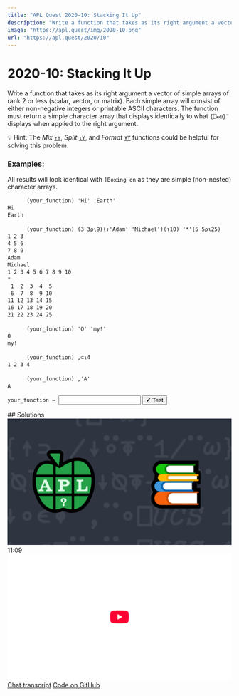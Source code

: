 ```yaml
---
title: "APL Quest 2020-10: Stacking It Up"
description: "Write a function that takes as its right argument a vector of simple arrays of rank 2 or less (scalar, vector, or matrix) and returns a simple character array that displays identically to what `{⎕←⍵}¨` displays when applied to the right argument."
image: "https://apl.quest/img/2020-10.png"
url: "https://apl.quest/2020/10"
---
```


# <span class=s>2020-</span>10: Stacking It Up
<!-- Write a function that takes as its right argument a vector of simple arrays of rank 2 or less (scalar, vector, or matrix) and returns a simple character array that displays identically to what `{⎕←⍵}¨` displays when applied to the right argument. -->
Write a function that takes as its right argument a vector of simple arrays of rank 2 or less (scalar, vector, or matrix). Each simple array will consist of either non-negative integers or printable ASCII characters. The function must return a simple character array that displays identically to what `{⎕←⍵}¨` displays when applied to the right argument.

💡 Hint: The *Mix* [`↑Y`](https://help.dyalog.com/latest/#Language/Primitive%20Functions/Mix.htm), *Split* [`↓Y`](https://help.dyalog.com/latest/#Language/Primitive%20Functions/Split.htm), and *Format* [`⍕Y`](https://help.dyalog.com/latest/#Language/Primitive%20Functions/Format%20Monadic.htm) functions could be helpful for solving this problem.

### Examples:
All results will look identical with `]Boxing on` as they are simple (non-nested) character arrays.

```APL
      (your_function) 'Hi' 'Earth'
Hi   
Earth

      (your_function) (3 3⍴⍳9)(↑'Adam' 'Michael')(⍳10) '*'(5 5⍴⍳25)
1 2 3               
4 5 6               
7 8 9               
Adam                
Michael             
1 2 3 4 5 6 7 8 9 10
*                   
 1  2  3  4  5      
 6  7  8  9 10      
11 12 13 14 15      
16 17 18 19 20      
21 22 23 24 25

      (your_function) 'O' 'my!'
O  
my!

      (your_function) ,⊂⍳4
1 2 3 4

      (your_function) ,'A'
A
```
<div class="pdiv">
  <code onclick="p_Input.focus()">your_function ← </code><input id="p_Input" autocomplete="off" spellcheck="false" oninput="this.parentElement.querySelector`button`.disabled=false;localStorage.setItem(window.location.pathname,this.value)" onkeypress="subm(event)">
  <button onclick="alert$.next`Testing…`;submitSolution`p`" class="md-button md-button--primary">&#x2714; Test</button>
</div>
<p id="p_Output"></p>
## Solutions
<div onclick="play(this)" title="Video on YouTube" class="yt">
<img class="md-header--shadow" alt="Video Thumbnail" src="../../img/2020-10.png">
<time>11:09</time>
<img alt="YouTube" src="../../img/yt-big.png">
</div>
<a href="https://chat.stackexchange.com/transcript/52405?m=64172099#64172099" target="_blank" class="md-button md-button--primary">Chat transcript</a>
<a href="https://github.com/abrudz/apl_quest/tree/main/2020/10.apl" target="_blank" class="md-button md-button--primary right">Code on GitHub</a>

<script>
    testCases={"a":["'Hi' 'Earth'","0 'my!'","'O' 'my!'","'a'(⍪42)","(3 2⍴⍳6)(↑'Ad' 'Mich')(⍳4)'*'(2 3⍴⍳6)","⎕A[4?10](⍉5 2⍴2*⍳10)'a'"],"b":["'a'0",",⊂'abcd'",",⊂,42",",⊂'abc'",",⊂⍪'abc'",",⊂⍪3 14",",⊂⍪'a'",",⎕A[?26]","(3 2⍴0)(↑' A ' ' M  ')(4⍴0)' '(2 3⍴0)","'abc'"],"f":"{⍉1↓¯1↓⍉⍕⍪1/¨⍵}","p":"{⎕FMT⎕UCS 13@(=∘10)⎕UCS⍵}"}
    p_Input.value=localStorage.getItem(window.location.pathname)
    play=e=>e.outerHTML=`<iframe class="md-header--shadow" src="https://www.youtube.com/embed/LBelbuN1yRo?list=PLYKQVqyrAEj9wDIUyLDGtDAFTKY38BUMN&autoplay=1" title="<span class=s>2020-</span>10: Stacking It Up (APL Quest 2020-10)" frameborder="0" allow="accelerometer; autoplay; clipboard-write; encrypted-media; gyroscope; picture-in-picture; web-share" referrerpolicy="strict-origin-when-cross-origin" allowfullscreen></iframe>`
</script>
